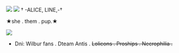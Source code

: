 ![](https://files.catbox.moe/52b3fw.png)
![](https://files.catbox.moe/sl7165.png)
† -ALICE, LINE,-†

  ★she . them . pup.★

![](https://files.catbox.moe/sl7165.png)

 - Dni: Wilbur fans . Dteam Antis . ~~Lolicons . Proships . Necrophilia .~~
